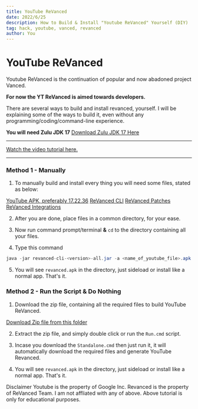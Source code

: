 ```yaml
---
title: YouTube ReVanced
date: 2022/6/25
description: How to Build & Install "Youtube ReVanced" Yourself (DIY)
tag: hack, youtube, vanced, revanced
author: You
---
```


# YouTube ReVanced

Youtube ReVanced is the continuation of popular and now abadoned project Vanced.

**For now the YT ReVanced is aimed towards developers.**

There are several ways to build and install revanced, yourself. I will be explaining some of the ways to build it, even without any programming/coding/command-line experience.

**You will need Zulu JDK 17**
[Download Zulu JDK 17 Here](https://www.azul.com/downloads/?version=java-17-lts&package=jdk)



--------------------------

[Watch the video tutorial here.](https://www.youtube.com/watch?v=iXW2yCz3z1U)

---



### Method 1 - Manually

1. To manually build and install every thing you will need some files, stated as below:

[YouTube APK, preferably 17.22.36](https://www.apkmirror.com/apk/google-inc/youtube/youtube-17-22-36-release/youtube-17-22-36-2-android-apk-download/)
[ReVanced CLI](https://github.com/revanced/revanced-cli/releases/latest)
[ReVanced Patches](https://github.com/revanced/revanced-patches/releases/latest)
[ReVanced Integrations](https://github.com/revanced/revanced-integrations/releases/latest)

2. After you are done, place files in a common directory, for your ease.

3. Now run command prompt/terminal **&** `cd` to the directory containing all your files.

4. Type this command

```java
java -jar revanced-cli-<version>-all.jar -a <name_of_youtube_file>.apk -c  -o revanced.apk -b revanced-patches-<version>.jar -m app-release-unsigned.apk --experimental
```

5. You will see `revanced.apk` in the directory, just sideload or install like a normal app. That's it.

### Method 2 - Run the Script & Do Nothing

1. Download the zip file, containing all the required files to build YouTube ReVanced.

[Download Zip file from this folder](https://drive.google.com/drive/folders/1_gI1NDvLwS0ubXf3lSsFxpoaV77RCAwj)

2. Extract the zip file, and simply double click or run the `Run.cmd` script.

3. Incase you download the `Standalone.cmd` then just run it, it will automatically download the required files and generate YouTube Revanced.

4. You will see `revanced.apk` in the directory, just sideload or install like a normal app. That's it.





Disclaimer
Youtube is the property of Google Inc.
Revanced is the property of ReVanced Team.
I am not affliated with any of above.
Above tutorial is only for educational purposes.